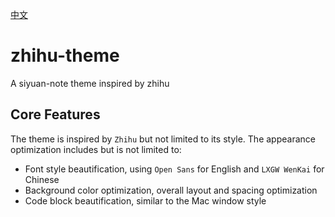 [中文](https://github.com/terwer/zhihu-theme/blob/main/README_zh_CN.md)

# zhihu-theme

A siyuan-note theme inspired by zhihu

## Core Features

The theme is inspired by `Zhihu` but not limited to its style. The appearance optimization includes but is not limited
to:

- Font style beautification, using `Open Sans` for English and `LXGW WenKai` for Chinese
- Background color optimization, overall layout and spacing optimization
- Code block beautification, similar to the Mac window style